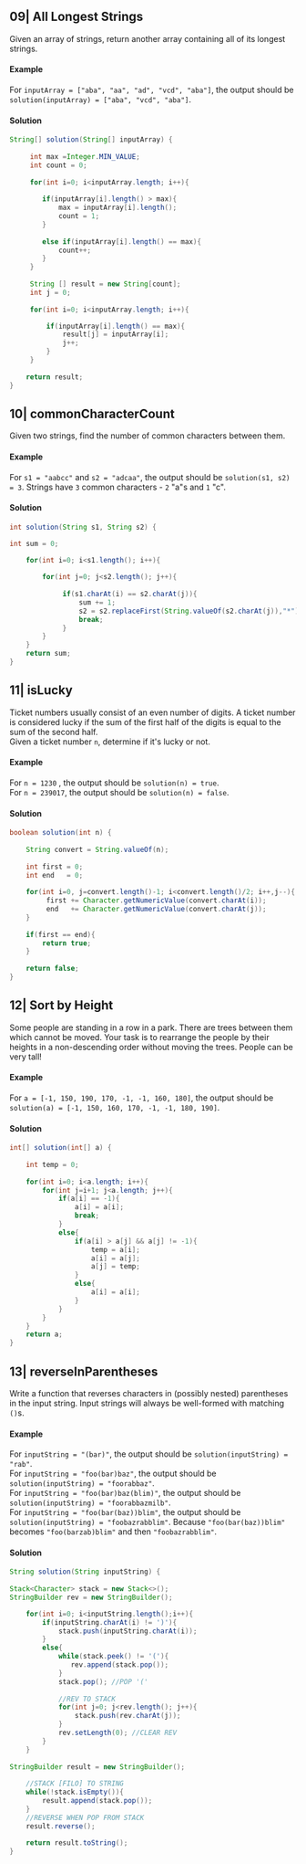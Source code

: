 ## 09| All Longest Strings
Given an array of strings, return another array containing all of its longest strings.

#### Example
For `inputArray = ["aba", "aa", "ad", "vcd", "aba"]`, the output should be `solution(inputArray) = ["aba", "vcd", "aba"]`.

#### Solution
```java
String[] solution(String[] inputArray) {
    
     int max =Integer.MIN_VALUE;
     int count = 0;
     
     for(int i=0; i<inputArray.length; i++){
        
        if(inputArray[i].length() > max){
            max = inputArray[i].length();
            count = 1;
        }
        
        else if(inputArray[i].length() == max){
            count++;
        } 
     } 
    
     String [] result = new String[count];   
     int j = 0;
     
     for(int i=0; i<inputArray.length; i++){

         if(inputArray[i].length() == max){
             result[j] = inputArray[i];
             j++;
         }
     } 
    
    return result;      
}
```

## 10| commonCharacterCount
Given two strings, find the number of common characters between them.

#### Example
For `s1 = "aabcc"` and `s2 = "adcaa"`, the output should be `solution(s1, s2) = 3`. Strings have `3` common characters - `2` "a"s and `1` "c".

#### Solution
```java
int solution(String s1, String s2) {

int sum = 0;

    for(int i=0; i<s1.length(); i++){
     
        for(int j=0; j<s2.length(); j++){
         
             if(s1.charAt(i) == s2.charAt(j)){
                 sum += 1;
                 s2 = s2.replaceFirst(String.valueOf(s2.charAt(j)),"*");
                 break;
             }  
        }   
    }
    return sum;
}
```

## 11| isLucky
Ticket numbers usually consist of an even number of digits. A ticket number is considered lucky if the sum of the first half of the digits is equal to the sum of the second half.\
Given a ticket number `n`, determine if it's lucky or not.

#### Example
For `n = 1230`  , the output should be `solution(n) = true`.\
For `n = 239017`, the output should be `solution(n) = false`.

#### Solution
```java
boolean solution(int n) {
    
    String convert = String.valueOf(n);
    
    int first = 0;
    int end   = 0;
    
    for(int i=0, j=convert.length()-1; i<convert.length()/2; i++,j--){
         first += Character.getNumericValue(convert.charAt(i));
         end   += Character.getNumericValue(convert.charAt(j));
    }
    
    if(first == end){
        return true;
    }
       
    return false;
}
```

## 12| Sort by Height
Some people are standing in a row in a park. There are trees between them which cannot be moved. Your task is to rearrange the people by their heights in a non-descending order without moving the trees. People can be very tall!

#### Example
For `a = [-1, 150, 190, 170, -1, -1, 160, 180]`, the output should be `solution(a) = [-1, 150, 160, 170, -1, -1, 180, 190]`.

#### Solution
```java
int[] solution(int[] a) {
    
    int temp = 0;
    
    for(int i=0; i<a.length; i++){
        for(int j=i+1; j<a.length; j++){
            if(a[i] == -1){
                a[i] = a[i];
                break;
            }
            else{
                if(a[i] > a[j] && a[j] != -1){
                    temp = a[i];
                    a[i] = a[j];
                    a[j] = temp;       
                }
                else{
                    a[i] = a[i];
                }
            }
        }
    }
    return a;
}
```

## 13| reverseInParentheses
Write a function that reverses characters in (possibly nested) parentheses in the input string. Input strings will always be well-formed with matching `()`s.

#### Example
For `inputString = "(bar)"`, the output should be `solution(inputString) = "rab"`.\
For `inputString = "foo(bar)baz"`, the output should be `solution(inputString) = "foorabbaz"`.\
For `inputString = "foo(bar)baz(blim)"`, the output should be `solution(inputString) = "foorabbazmilb"`.\
For `inputString = "foo(bar(baz))blim"`, the output should be `solution(inputString) = "foobazrabblim"`. Because `"foo(bar(baz))blim"` becomes `"foo(barzab)blim"` and then `"foobazrabblim"`.

#### Solution
```java
String solution(String inputString) {
    
Stack<Character> stack = new Stack<>();
StringBuilder rev = new StringBuilder();

    for(int i=0; i<inputString.length();i++){
        if(inputString.charAt(i) != ')'){
            stack.push(inputString.charAt(i));
        }
        else{
            while(stack.peek() != '('){
               rev.append(stack.pop());
            }
            stack.pop(); //POP '('
    
            //REV TO STACK
            for(int j=0; j<rev.length(); j++){
                stack.push(rev.charAt(j));
            }     
            rev.setLength(0); //CLEAR REV
        }
    }
    
StringBuilder result = new StringBuilder();
    
    //STACK [FILO] TO STRING 
    while(!stack.isEmpty()){
        result.append(stack.pop());
    }
    //REVERSE WHEN POP FROM STACK
    result.reverse(); 
    
    return result.toString();
}
```
